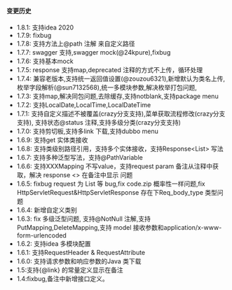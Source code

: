 #### 变更历史
- 1.8.1: 支持idea 2020
- 1.7.9: fixbug
- 1.7.8: 支持方法上@path 注解 来自定义路径
- 1.7.7: swagger 支持,swagger mock(@24kpure),fixbug
- 1.7.6: 支持基本mock
- 1.7.5: response 支持map,deprecated 注释的方式不上传，循环处理
- 1.7.4: 兼容老版本,支持统一返回值设置(@zouzou6321),新增默认为类名上传,枚举字段解析(@sun7132568),统一多模块参数,解决枚举打包问题,
- 1.7.3: 支持map,解决同包问题,去除缓存,支持notblank,支持package menu
- 1.7.2: 支持LocalDate,LocalTime,LocalDateTime
- 1.7.1: 支持自定义描述不被覆盖(crazy分支支持),菜单获取流程修改(crazy分支支持), 支持状态@status 注释,支持多级分类(crazy分支支持)
- 1.7.0: 支持剪切板,支持多link 下载,支持dubbo menu
- 1.6.9: 支持get 实体类接收
- 1.6.8: 支持类级别路径引用，支持多个实体接收，支持Response<List<User>> 写法
- 1.6.7: 支持多种泛型写法，支持@PathVariable
- 1.6.6: 支持XXXMapping 不写value，支持request param 备注从注释中获取，解决 response <> 在备注中显示 问题
- 1.6.5: fixbug request 为 List<Long> 等 bug,fix code.zip 概率性一样问题,fix HttpServletRequest&HttpServletResponse 存在下Req_body_type 类型问题
- 1.6.4: 新增自定义类别
- 1.6.3: fix 多级泛型问题, 支持@NotNull 注解,支持PutMapping,DeleteMapping,支持 model 接收参数和application/x-www-form-urlencoded
- 1.6.2: 支持idea 多模块配置
- 1.6.1: 支持RequestHeader & RequestAttribute
- 1.6.0: 支持请求参数和响应参数的Java 类下载
- 1.5:支持{@link} 的常量定义显示在备注
- 1.4:fixbug,备注中新增接口定义。 

